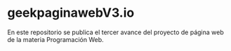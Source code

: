 # geekpaginawebV3.io
En este repositorio se publica el tercer avance del proyecto de página web de la materia Programación Web.
